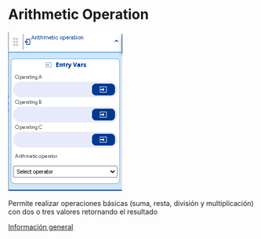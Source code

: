 # Arithmetic Operation

![](../../../../.gitbook/assets/image%20%28429%29.png)

Permite realizar operaciones básicas \(suma, resta, división y multiplicación\) con dos o tres valores retornando el resultado

[Información general](https://docs.apphive.io/reference/funciones/informacion-general-de-las-funciones)

